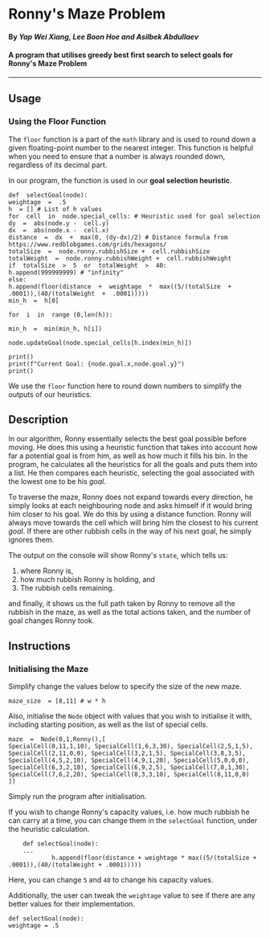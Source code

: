 ﻿# Ronny's Maze Problem
#### By  _**Yap Wei Xiang, Lee Boon Hoe and Asilbek Abdullaev**_
#### A program that utilises greedy best first search to select goals for Ronny's Maze Problem
----
## Usage
### Using the Floor Function
The `floor` function is a part of the `math` library and is used to round down a given floating-point number to the nearest integer. This function is helpful when you need to ensure that a number is always rounded down, regardless of its decimal part.

In our program, the function is used in our **goal selection heuristic**.

	def  selectGoal(node):
	weightage  =  .5
	h  = [] # List of h values
	for  cell  in  node.special_cells: # Heuristic used for goal selection
	dy  =  abs(node.y -  cell.y)
	dx  =  abs(node.x -  cell.x)
	distance  =  dx  +  max(0, (dy-dx)/2) # Distance formula from https://www.redblobgames.com/grids/hexagons/
	totalSize  =  node.ronny.rubbishSize +  cell.rubbishSize
	totalWeight  =  node.ronny.rubbishWeight +  cell.rubbishWeight
	if  totalSize  >  5  or  totalWeight  >  40:
	h.append(999999999) # "infinity"
	else:
	h.append(floor(distance  +  weightage  *  max((5/(totalSize  +  .0001)),(40/(totalWeight  +  .0001)))))
	min_h  =  h[0] 

	for  i  in  range (0,len(h)):

	min_h  =  min(min_h, h[i])

	node.updateGoal(node.special_cells[h.index(min_h)])

	print()
	print(f"Current Goal: {node.goal.x,node.goal.y}")
	print()
We use the `floor` function here to round down numbers to simplify the outputs of our heuristics. 

## Description
In our algorithm, Ronny essentially selects the best goal possible before moving. He does this using a heuristic function that takes into account how far a potential goal is from him, as well as how much it fills his bin. In the program, he calculates all the heuristics for all the goals and puts them into a list. He then compares each heuristic, selecting the goal associated with the lowest one to be his *goal*.

To traverse the maze, Ronny does not expand towards every direction, he simply looks at each neighbouring node and asks himself if it would bring him closer to his goal. We do this by using a distance function. Ronny will always move towards the cell which will bring him the closest to his current *goal*. If there are other rubbish cells in the way of his next goal, he simply ignores them.

The output on the console will show Ronny's `state`, which tells us:
1. where Ronny is,
2. how much rubbish Ronny is holding, and
3. The rubbish cells remaining.

and finally, it shows us the full path taken by Ronny to remove all the rubbish in the maze, as well as the total actions taken, and the number of goal changes Ronny took.

## Instructions
### Initialising the Maze
Simplify change the values below to specify the size of the new maze.

	maze_size  = [8,11] # w * h

Also, initialise the `Node` object with values that you wish to initialise it with, including starting position, as well as the list of special cells.

	maze  =  Node(0,1,Ronny(),[
	SpecialCell(0,11,1,10), SpecialCell(1,6,3,30), SpecialCell(2,5,1,5),
	SpecialCell(2,11,0,0), SpecialCell(3,2,1,5), SpecialCell(3,8,3,5),
	SpecialCell(4,5,2,10), SpecialCell(4,9,1,20), SpecialCell(5,0,0,0),
	SpecialCell(6,3,2,10), SpecialCell(6,9,2,5), SpecialCell(7,0,1,30),
	SpecialCell(7,6,2,20), SpecialCell(8,3,3,10), SpecialCell(8,11,0,0)
	])
Simply run the program after initialisation.

If you wish to change Ronny's capacity values, i.e. how much rubbish he can carry at a time, you can change them in the `selectGoal` function, under the heuristic calculation.

		def selectGoal(node):
		...
	            h.append(floor(distance + weightage * max((5/(totalSize + .0001)),(40/(totalWeight + .0001)))))
Here, you can change `5` and `40` to change his capacity values.

Additionally, the user can tweak the `weightage` value to see if there are any better values for their implementation.

	def selectGoal(node):
    weightage = .5

